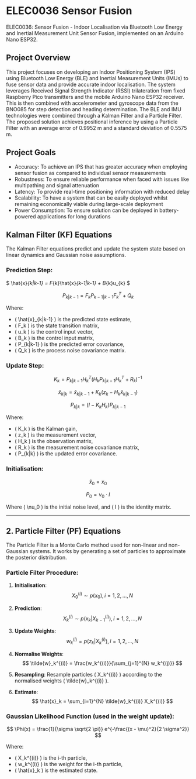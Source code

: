 # ELEC0036 Sensor Fusion
ELEC0036: Sensor Fusion - Indoor Localisation via Bluetooth Low Energy and Inertial Measurement Unit Sensor Fusion, implemented on an Arduino Nano ESP32. 

## Project Overview
This project focuses on developing an Indoor Positioning System (IPS) using Bluetooth Low Energy (BLE) and Inertial Measurement Units (IMUs) to fuse sensor data and provide accurate indoor localisation. The system leverages Received Signal Strength Indicator (RSSI) trilateration from fixed Raspberry Pico transmitters and the mobile Arduino Nano ESP32 receiver. This is then combined with accelerometer and gyroscope data from the BNO085 for step detection and heading determination. The BLE and IMU technologies were combined through a Kalman Filter and a Particle Filter. The proposed solution achieves positional inference by using a Particle Filter with an average error of 0.9952 m and a standard deviation of 0.5575 m.

## Project Goals
- Accuracy: To achieve an IPS that has greater accuracy when employing sensor
fusion as compared to individual sensor measurements
- Robustness: To ensure reliable performance when faced with issues like multipathing and signal attenuation
- Latency: To provide real-time positioning information with reduced delay
- Scalability: To have a system that can be easily deployed whilst remaining economically viable during large-scale deployment
- Power Consumption: To ensure solution can be deployed in battery-powered
applications for long durations

## Kalman Filter (KF) Equations
The Kalman Filter equations predict and update the system state based on linear dynamics and Gaussian noise assumptions.

### Prediction Step:

$ \hat{x}_{k|k-1} = F_{k}\hat{x}_{k-1|k-1} + B_{k}u_{k} $

$$
P_{k|k-1} = F_k P_{k-1|k-1} F_k^T + Q_k
$$

Where:
- \( \hat{x}_{k|k-1} \) is the predicted state estimate,
- \( F_k \) is the state transition matrix,
- \( u_k \) is the control input vector,
- \( B_k \) is the control input matrix,
- \( P_{k|k-1} \) is the predicted error covariance,
- \( Q_k \) is the process noise covariance matrix.

### **Update Step:**

$$
K_k = P_{k|k-1} H_k^T \left( H_k P_{k|k-1} H_k^T + R_k \right)^{-1}
$$

$$
\hat{x}_{k|k} = \hat{x}_{k|k-1} + K_k \left( z_k - H_k \hat{x}_{k|k-1} \right)
$$

$$
P_{k|k} = (I - K_k H_k) P_{k|k-1}
$$

Where:
- \( K_k \) is the Kalman gain,
- \( z_k \) is the measurement vector,
- \( H_k \) is the observation matrix,
- \( R_k \) is the measurement noise covariance matrix,
- \( P_{k|k} \) is the updated error covariance.

### **Initialisation:**

$$
\hat{x}_0 = x_0
$$

$$
P_0 = \nu_0 \cdot I
$$

Where \( \nu_0 \) is the initial noise level, and \( I \) is the identity matrix.

---

## 2. **Particle Filter (PF) Equations**
The Particle Filter is a Monte Carlo method used for non-linear and non-Gaussian systems. It works by generating a set of particles to approximate the posterior distribution.

### **Particle Filter Procedure**:

1. **Initialisation**: 
   $$ X_0^{(i)} \sim p(x_0), \, i = 1, 2, \dots, N $$

2. **Prediction**:
   $$ X_k^{(i)} \sim p(x_k | X_{k-1}^{(i)}), \, i = 1, 2, \dots, N $$

3. **Update Weights**:
   $$ w_k^{(i)} = p(z_k | X_k^{(i)}), \, i = 1, 2, \dots, N $$

4. **Normalise Weights**:
   $$ \tilde{w}_k^{(i)} = \frac{w_k^{(i)}}{\sum_{j=1}^{N} w_k^{(j)}} $$

5. **Resampling**:
   Resample particles \( X_k^{(i)} \) according to the normalised weights \( \tilde{w}_k^{(i)} \).

6. **Estimate**:
   $$ \hat{x}_k = \sum_{i=1}^{N} \tilde{w}_k^{(i)} X_k^{(i)} $$

### **Gaussian Likelihood Function** (used in the weight update):

$$
\Phi(x) = \frac{1}{\sigma \sqrt{2 \pi}} e^{-\frac{(x - \mu)^2}{2 \sigma^2}}
$$

Where:
- \( X_k^{(i)} \) is the i-th particle,
- \( w_k^{(i)} \) is the weight for the i-th particle,
- \( \hat{x}_k \) is the estimated state.
